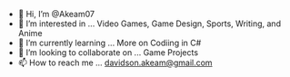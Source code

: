 - 👋 Hi, I’m @Akeam07
- 👀 I’m interested in ... Video Games, Game Design, Sports, Writing, and Anime
- 🌱 I’m currently learning ... More on Codiing in C#
- 💞️ I’m looking to collaborate on ... Game Projects
- 📫 How to reach me ... davidson.akeam@gmail.com

<!---
Akeam07/Akeam07 is a ✨ special ✨ repository because its `README.md` (this file) appears on your GitHub profile.
You can click the Preview link to take a look at your changes.
--->

